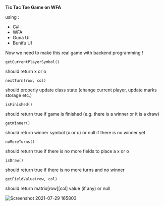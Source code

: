**Tic Tac Toe Game on WFA**

using : 
 * C#
 * WFA
 * Guna UI
 * Bunifu UI

Now we need to make this real game with backend programming !

```
getCurrentPlayerSymbol()
```
should return x or o

```
nextTurn(row, col)
```
should properly update class state (change current player, update marks storage etc.)

```
isFinished()
```
should return true if game is finished (e.g. there is a winner or it is a draw)
```
getWinner()
```
should return winner symbol (x or o) or null if there is no winner yet
```
noMoreTurns()
```
should return true if there is no more fields to place a x or o
```
isDraw()
```
should return true if there is no more turns and no winner
```
getFieldValue(row, col)
```
should return matrix[row][col] value (if any) or null


![Screenshot 2021-07-29 165803](https://user-images.githubusercontent.com/64478989/127505222-4b487c11-666e-412c-8423-dd24a1fc931d.jpg)

